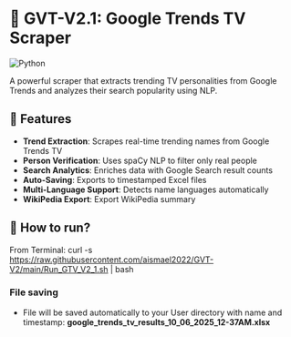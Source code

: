 # 🚀 GVT-V2.1: Google Trends TV Scraper

![Python](https://img.shields.io/badge/python-3.8%2B-blue)


A powerful scraper that extracts trending TV personalities from Google Trends and analyzes their search popularity using NLP.

## 📌 Features

- **Trend Extraction**: Scrapes real-time trending names from Google Trends TV
- **Person Verification**: Uses spaCy NLP to filter only real people
- **Search Analytics**: Enriches data with Google Search result counts
- **Auto-Saving**: Exports to timestamped Excel files
- **Multi-Language Support**: Detects name languages automatically
- **WikiPedia Export**: Export WikiPedia summary

## 🚀  How to run?
From Terminal: 
curl -s https://raw.githubusercontent.com/aismael2022/GVT-V2/main/Run_GTV_V2_1.sh | bash


### File saving
- File will be saved automatically to your User directory with name and timestamp:
   **google_trends_tv_results_10_06_2025_12-37AM.xlsx**
